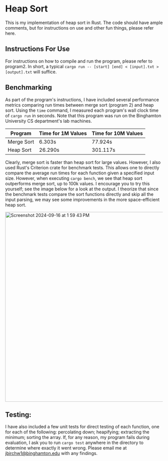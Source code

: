 # Heap Sort
This is my implementation of heap sort in Rust. The code should have ample comments, but for instructions on use and other fun things, please refer here.

## Instructions For Use
For instructions on how to compile and run the program, please refer to program2. In short, a typical `cargo run -- [start] [end] < [input].txt > [output].txt` will suffice. 

## Benchmarking
As part of the program's instructions, I have included several performance metrics comparing run times between merge sort (program 2) and heap sort. Using the `time` command, I measured each program's wall clock time of `cargo run` in seconds. Note that this program was run on the Binghamton University CS department's lab machines.

| Program    | Time for 1M Values     | Time for 10M Values      |
| ---------- | ---------------------- | ------------------------ |
| Merge Sort | 6.303s                 | 77.924s                  |
| Heap Sort  | 26.290s                | 301.117s                 |

Clearly, merge sort is faster than heap sort for large values. However, I also used Rust's Criterion crate for benchmark tests. This allows one to directly compare the average run times for each function given a specified input size. However, when executing `cargo bench`, we see that heap sort outperforms merge sort, up to 100k values. I encourage you to try this yourself; see the image below for a look at the output. I theorize that since the benchmark tests compare the sort functions directly and skip all the input parsing, we may see some improvements in the more space-efficient heap sort.

<img width="606" alt="Screenshot 2024-09-16 at 1 59 43 PM" src="https://github.com/user-attachments/assets/c28bdaff-425c-4135-a177-aefba1552f36">

## Testing:
I have also included a few unit tests for direct testing of each function, one for each of the following: percolating down; heapifying; extracting the minimum; sorting the array. If, for any reason, my program fails during evaluation, I ask you to run `cargo test` anywhere in the directory to determine where exactly it went wrong. Please email me at jbirchw1@binghamton.edu with any findings.
